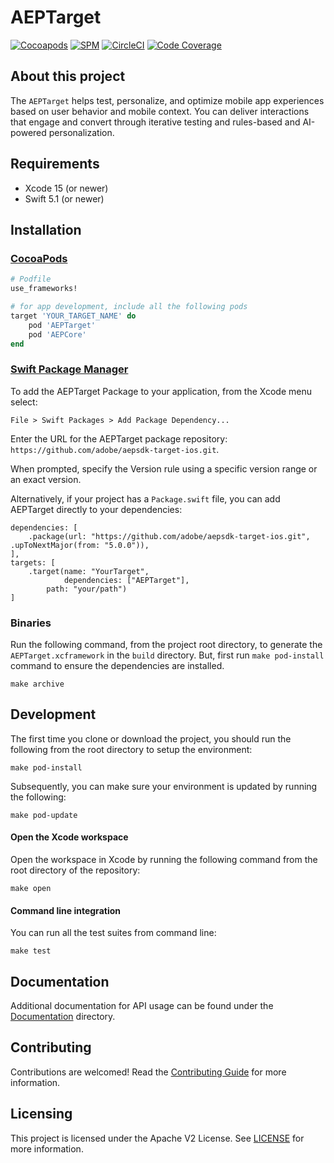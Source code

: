 # AEPTarget

[![Cocoapods](https://img.shields.io/github/v/release/adobe/aepsdk-target-ios?label=CocoaPods&logo=apple&logoColor=white&color=orange&sort=semver)](https://cocoapods.org/pods/AEPTarget)
[![SPM](https://img.shields.io/github/v/release/adobe/aepsdk-target-ios?label=SPM&logo=apple&logoColor=white&color=orange&sort=semver)](https://github.com/adobe/aepsdk-target-ios/releases)
[![CircleCI](https://img.shields.io/circleci/project/github/adobe/aepsdk-target-ios/main.svg?logo=circleci&label=Build)](https://circleci.com/gh/adobe/workflows/aepsdk-target-ios)
[![Code Coverage](https://img.shields.io/codecov/c/github/adobe/aepsdk-target-ios/main.svg?logo=codecov&label=Coverage)](https://codecov.io/gh/adobe/aepsdk-target-ios/branch/main)

## About this project

The `AEPTarget` helps test, personalize, and optimize mobile app experiences based on user behavior and mobile context. You can deliver interactions that engage and convert through iterative testing and rules-based and AI-powered personalization.  

## Requirements
- Xcode 15 (or newer)
- Swift 5.1 (or newer)

## Installation

### [CocoaPods](https://guides.cocoapods.org/using/using-cocoapods.html)

```ruby
# Podfile
use_frameworks!

# for app development, include all the following pods
target 'YOUR_TARGET_NAME' do
    pod 'AEPTarget'
    pod 'AEPCore'
end
```

### [Swift Package Manager](https://github.com/apple/swift-package-manager)

To add the AEPTarget Package to your application, from the Xcode menu select:

`File > Swift Packages > Add Package Dependency...`

Enter the URL for the AEPTarget package repository: `https://github.com/adobe/aepsdk-target-ios.git`.

When prompted, specify the Version rule using a specific version range or an exact version.

Alternatively, if your project has a `Package.swift` file, you can add AEPTarget directly to your dependencies:

```
dependencies: [
    .package(url: "https://github.com/adobe/aepsdk-target-ios.git", .upToNextMajor(from: "5.0.0")),
],
targets: [
    .target(name: "YourTarget",
            dependencies: ["AEPTarget"],
	    path: "your/path")
]
```

### Binaries

Run the following command, from the project root directory, to generate the `AEPTarget.xcframework` in the `build` directory. But, first run `make pod-install` command to ensure the dependencies are installed.

``` 
make archive
``` 

## Development

The first time you clone or download the project, you should run the following from the root directory to setup the environment:

~~~
make pod-install
~~~

Subsequently, you can make sure your environment is updated by running the following:

~~~
make pod-update
~~~

#### Open the Xcode workspace
Open the workspace in Xcode by running the following command from the root directory of the repository:

~~~
make open
~~~

#### Command line integration

You can run all the test suites from command line:

~~~
make test
~~~

## Documentation

Additional documentation for API usage can be found under the [Documentation](Documentation) directory.


## Contributing

Contributions are welcomed! Read the [Contributing Guide](./.github/CONTRIBUTING.md) for more information.

## Licensing

This project is licensed under the Apache V2 License. See [LICENSE](LICENSE) for more information.
